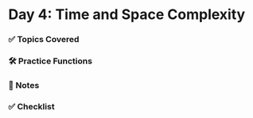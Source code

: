 # Day 4: Time and Space Complexity

### ✅ Topics Covered

### 🛠 Practice Functions

### 🧠 Notes

### ✅ Checklist
